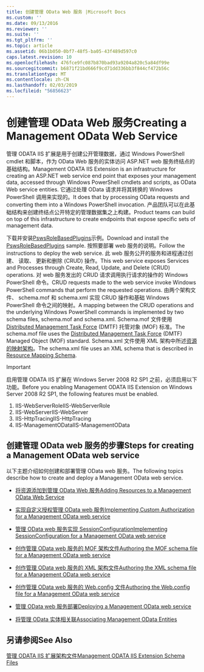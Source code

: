 ```yaml
---
title: 创建管理 OData Web 服务 |Microsoft Docs
ms.custom: ''
ms.date: 09/13/2016
ms.reviewer: ''
ms.suite: ''
ms.tgt_pltfrm: ''
ms.topic: article
ms.assetid: 06b1b050-0bf7-48f5-ba05-43f489d597c0
caps.latest.revision: 10
ms.openlocfilehash: 476fce9fc087b870bad93a9204a820c5a84df99e
ms.sourcegitcommit: b6871f21bd666f9cd71dd336bb3f844cf472b56c
ms.translationtype: MT
ms.contentlocale: zh-CN
ms.lasthandoff: 02/03/2019
ms.locfileid: "56856623"
---
```

# <a name="creating-a-management-odata-web-service"></a><span data-ttu-id="3ea1b-102">创建管理 OData Web 服务</span><span class="sxs-lookup"><span data-stu-id="3ea1b-102">Creating a Management OData Web Service</span></span>

<span data-ttu-id="3ea1b-103">管理 ODATA IIS 扩展是用于创建公开管理数据，通过 Windows PowerShell cmdlet 和脚本，作为 OData Web 服务的实体访问 ASP.NET web 服务终结点的基础结构。</span><span class="sxs-lookup"><span data-stu-id="3ea1b-103">Management ODATA IIS Extension is an infrastructure for creating an ASP.NET web service end point that exposes your management data, accessed through Windows PowerShell cmdlets and scripts, as OData Web service entities.</span></span> <span data-ttu-id="3ea1b-104">它通过处理 OData 请求并将其转换的 Windows PowerShell 调用来实现的。</span><span class="sxs-lookup"><span data-stu-id="3ea1b-104">It does that by processing OData requests and converting them into a Windows PowerShell invocation.</span></span> <span data-ttu-id="3ea1b-105">产品团队可以在此基础结构来创建终结点公开特定的管理数据集之上构建。</span><span class="sxs-lookup"><span data-stu-id="3ea1b-105">Product teams can build on top of this infrastructure to create endpoints that expose specific sets of management data.</span></span>

<span data-ttu-id="3ea1b-106">下载并安装[PswsRoleBasedPlugins](https://code.msdn.microsoft.com:443/windowsdesktop/PswsRoleBasedPlugins-9c79b75a)示例。</span><span class="sxs-lookup"><span data-stu-id="3ea1b-106">Download and install the [PswsRoleBasedPlugins](https://code.msdn.microsoft.com:443/windowsdesktop/PswsRoleBasedPlugins-9c79b75a) sample.</span></span> <span data-ttu-id="3ea1b-107">按照要部署 web 服务的说明。</span><span class="sxs-lookup"><span data-stu-id="3ea1b-107">Follow the instructions to deploy the web service.</span></span> <span data-ttu-id="3ea1b-108">此 web 服务公开的服务和进程通过创建、 读取、 更新和删除 (CRUD) 操作。</span><span class="sxs-lookup"><span data-stu-id="3ea1b-108">This web service exposes Services and Processes through Create, Read, Update, and Delete (CRUD) operations.</span></span> <span data-ttu-id="3ea1b-109">对 web 服务发出的 CRUD 请求调用执行请求的操作的 Windows PowerShell 命令。</span><span class="sxs-lookup"><span data-stu-id="3ea1b-109">CRUD requests made to the web service invoke  Windows PowerShell commands that perform the requested operations.</span></span> <span data-ttu-id="3ea1b-110">由两个架构文件、 schema.mof 和 schema.xml 实现 CRUD 操作和基础 Windows PowerShell 命令之间的映射。</span><span class="sxs-lookup"><span data-stu-id="3ea1b-110">A mapping between the CRUD operations and the underlying Windows PowerShell commands is implemented by two schema files, schema.mof and schema.xml.</span></span> <span data-ttu-id="3ea1b-111">Schema.mof 文件使用[Distributed Management Task Force](https://www.dmtf.org/) (DMTF) 托管对象 (MOF) 标准。</span><span class="sxs-lookup"><span data-stu-id="3ea1b-111">The schema.mof file uses the [Distributed Management  Task Force](https://www.dmtf.org/) (DMTF) Managed Object (MOF) standard.</span></span> <span data-ttu-id="3ea1b-112">Schema.xml 文件使用 XML 架构中所述[资源的映射架构](./resource-mapping-schema.md)。</span><span class="sxs-lookup"><span data-stu-id="3ea1b-112">The schema.xml file uses an XML schema that is described in [Resource Mapping Schema](./resource-mapping-schema.md).</span></span>

> [!IMPORTANT]
> <span data-ttu-id="3ea1b-113">启用管理 ODATA IIS 扩展在 Windows Server 2008 R2 SP1 之前，必须启用以下功能。</span><span class="sxs-lookup"><span data-stu-id="3ea1b-113">Before you enabling Management ODATA IIS Extension on Windows Server 2008 R2 SP1, the following features must be enabled.</span></span>
>
> 1.  <span data-ttu-id="3ea1b-114">IIS-WebServerRole</span><span class="sxs-lookup"><span data-stu-id="3ea1b-114">IIS-WebServerRole</span></span>
> 2.  <span data-ttu-id="3ea1b-115">IIS-WebServer</span><span class="sxs-lookup"><span data-stu-id="3ea1b-115">IIS-WebServer</span></span>
> 3.  <span data-ttu-id="3ea1b-116">IIS-HttpTracing</span><span class="sxs-lookup"><span data-stu-id="3ea1b-116">IIS-HttpTracing</span></span>
> 4.  <span data-ttu-id="3ea1b-117">IIS-ManagementOData</span><span class="sxs-lookup"><span data-stu-id="3ea1b-117">IIS-ManagementOData</span></span>

## <a name="steps-for-creating-a-management-odata-web-service"></a><span data-ttu-id="3ea1b-118">创建管理 OData web 服务的步骤</span><span class="sxs-lookup"><span data-stu-id="3ea1b-118">Steps for creating a Management OData web service</span></span>

<span data-ttu-id="3ea1b-119">以下主题介绍如何创建和部署管理 OData web 服务。</span><span class="sxs-lookup"><span data-stu-id="3ea1b-119">The following topics describe how to create and deploy a Management OData web service.</span></span>

- [<span data-ttu-id="3ea1b-120">将资源添加到管理 OData Web 服务</span><span class="sxs-lookup"><span data-stu-id="3ea1b-120">Adding Resources to a Management OData Web Service</span></span>](./adding-resources-to-a-management-odata-web-service.md)

- [<span data-ttu-id="3ea1b-121">实现自定义授权管理 OData web 服务</span><span class="sxs-lookup"><span data-stu-id="3ea1b-121">Implementing Custom Authorization for a Management OData web service</span></span>](./implementing-custom-authorization-for-a-management-odata-web-service.md)

- [<span data-ttu-id="3ea1b-122">管理 OData web 服务实现 SessionConfiguration</span><span class="sxs-lookup"><span data-stu-id="3ea1b-122">Implementing SessionConfiguration for a Management OData web service</span></span>](./implementing-sessionconfiguration-for-a-management-odata-web-service.md)

- [<span data-ttu-id="3ea1b-123">创作管理 OData web 服务的 MOF 架构文件</span><span class="sxs-lookup"><span data-stu-id="3ea1b-123">Authoring the MOF schema file for a Management OData web service</span></span>](./authoring-the-mof-schema-file-for-a-management-odata-web-service.md)

- [<span data-ttu-id="3ea1b-124">创作管理 OData web 服务的 XML 架构文件</span><span class="sxs-lookup"><span data-stu-id="3ea1b-124">Authoring the XML schema file for a Management OData web service</span></span>](./authoring-the-xml-schema-file-for-a-management-odata-web-service.md)

- [<span data-ttu-id="3ea1b-125">创作管理 OData web 服务的 Web.config 文件</span><span class="sxs-lookup"><span data-stu-id="3ea1b-125">Authoring the Web.config file for a Management OData web service</span></span>](./authoring-the-web-config-file-for-a-management-odata-web-service.md)

- [<span data-ttu-id="3ea1b-126">管理 OData web 服务部署</span><span class="sxs-lookup"><span data-stu-id="3ea1b-126">Deploying a Management OData web service</span></span>](./deploying-a-management-odata-web-service.md)

- [<span data-ttu-id="3ea1b-127">将管理 OData 实体相关联</span><span class="sxs-lookup"><span data-stu-id="3ea1b-127">Associating Management OData Entities</span></span>](./associating-management-odata-entities.md)

## <a name="see-also"></a><span data-ttu-id="3ea1b-128">另请参阅</span><span class="sxs-lookup"><span data-stu-id="3ea1b-128">See Also</span></span>

[<span data-ttu-id="3ea1b-129">管理 ODATA IIS 扩展架构文件</span><span class="sxs-lookup"><span data-stu-id="3ea1b-129">Management ODATA IIS Extension Schema Files</span></span>](./management-odata-iis-extension-schema-files.md)

